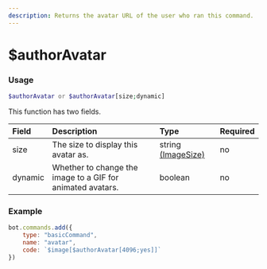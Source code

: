 ```yaml
---
description: Returns the avatar URL of the user who ran this command.
---
```


# $authorAvatar

### Usage

```php
$authorAvatar or $authorAvatar[size;dynamic]
```
This function has two fields.

| Field | Description | Type | Required |
| :--- | :--- | :--- | :--- |
| size | The size to display this avatar as. | string [(ImageSize)](typedefs/imagesizes.md) | no |
| dynamic | Whether to change the image to a GIF for animated avatars. | boolean | no |


### Example
```javascript
bot.commands.add({
    type: "basicCommand",
    name: "avatar",
    code: `$image[$authorAvatar[4096;yes]]`
})
```
